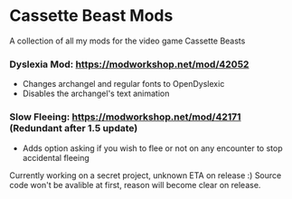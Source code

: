 # Cassette Beast Mods
A collection of all my mods for the video game Cassette Beasts

### Dyslexia Mod: https://modworkshop.net/mod/42052
- Changes archangel and regular fonts to OpenDyslexic
- Disables the archangel's text animation

### Slow Fleeing: https://modworkshop.net/mod/42171 (Redundant after 1.5 update) 
- Adds option asking if you wish to flee or not on any encounter to stop accidental fleeing

Currently working on a secret project, unknown ETA on release :) Source code won't be avalible at first, reason will become clear on release.

